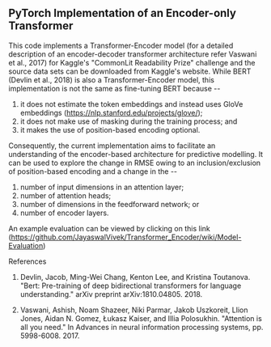 ## PyTorch Implementation of an Encoder-only Transformer

This code implements a Transformer-Encoder model (for a detailed description of an encoder-decoder transformer architecture refer Vaswani et al., 2017) for Kaggle's "CommonLit Readability Prize" challenge and the source data sets can be downloaded from Kaggle's website. While BERT (Devlin et al., 2018) is also a Transformer-Encoder model, this implementation is not the same as fine-tuning BERT because --
1. it does not estimate the token embeddings and instead uses GloVe embeddings (https://nlp.stanford.edu/projects/glove/);
2. it does not make use of masking during the training process; and
3. it makes the use of position-based encoding optional.

Consequently, the current implementation aims to facilitate an understanding of the encoder-based architecture for predictive modelling. It can be used to explore the change in RMSE owing to an inclusion/exclusion of position-based encoding and a change in the -- 
1. number of input dimensions in an attention layer;
2. number of attention heads;
3. number of dimensions in the feedforward network; or
4. number of encoder layers. 

An example evaluation can be viewed by clicking on this link (https://github.com/JayaswalVivek/Transformer_Encoder/wiki/Model-Evaluation)

References
1. Devlin, Jacob, Ming-Wei Chang, Kenton Lee, and Kristina Toutanova. "Bert: Pre-training of deep bidirectional transformers for language understanding." arXiv preprint arXiv:1810.04805. 2018.

2. Vaswani, Ashish, Noam Shazeer, Niki Parmar, Jakob Uszkoreit, Llion Jones, Aidan N. Gomez, Łukasz Kaiser, and Illia Polosukhin. "Attention is all you need." In Advances in neural information processing systems, pp. 5998-6008. 2017.
